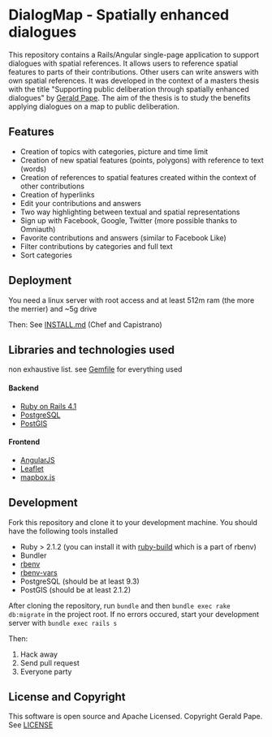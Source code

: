 # DialogMap - Spatially enhanced dialogues

This repository contains a Rails/Angular single-page application to support dialogues with spatial references. It allows users to reference spatial features to parts of their contributions. Other users can write answers with own spatial references. It was developed in the context of a masters thesis with the title "Supporting public deliberation through spatially enhanced dialogues" by [Gerald Pape](http://geraldpape.io). The aim of the thesis is to study the benefits applying dialogues on a map to public deliberation.

## Features
* Creation of topics with categories, picture and time limit
* Creation of new spatial features (points, polygons) with reference to text (words)
* Creation of references to spatial features created within the context of other contributions
* Creation of hyperlinks
* Edit your contributions and answers
* Two way highlighting between textual and spatial representations
* Sign up with Facebook, Google, Twitter (more possible thanks to Omniauth)
* Favorite contributions and answers (similar to Facebook Like)
* Filter contributions by categories and full text
* Sort categories

## Deployment
You need a linux server with root access and at least 512m ram (the more the merrier) and ~5g drive

Then:
See [INSTALL.md](INSTALL.md) (Chef and Capistrano)

## Libraries and technologies used
non exhaustive list. see [Gemfile](Gemfile) for everything used
#### Backend
* [Ruby on Rails 4.1](http://rubyonrails.org/)
* [PostgreSQL](http://www.postgresql.org/)
* [PostGIS](http://postgis.net/)

#### Frontend
* [AngularJS](https://angularjs.org/)
* [Leaflet](http://leafletjs.com/)
* [mapbox.js](https://www.mapbox.com/mapbox.js/api/v1.6.4/)

## Development
Fork this repository and clone it to your development machine. You should have the following tools installed
* Ruby > 2.1.2 (you can install it with [ruby-build](https://github.com/sstephenson/ruby-build) which is a part of rbenv)
* Bundler
* [rbenv](https://github.com/sstephenson/rbenv)
* [rbenv-vars](https://github.com/sstephenson/rbenv-vars)
* PostgreSQL (should be at least 9.3)
* PostGIS (should be at least 2.1.2)

After cloning the repository, run `bundle` and then `bundle exec rake db:migrate` in the project root. If no errors occured, start your development server with `bundle exec rails s`

Then:
1. Hack away
2. Send pull request
3. Everyone party

## License and Copyright
This software is open source and Apache Licensed. Copyright Gerald Pape. See [LICENSE](LICENSE)
